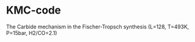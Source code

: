 # KMC-code
The Carbide mechanism in the Fischer-Tropsch synthesis (L=128, T=493K, P=15bar, H2/CO=2.1)
